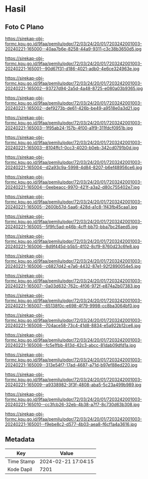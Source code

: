 # Hasil

## Foto C Plano

https://sirekap-obj-formc.kpu.go.id/9faa/pemilu/pdpr/72/03/24/20/01/7203242001003-20240221-165000--40aa7b6e-8258-44a9-9311-c3c38b3650d5.jpg

https://sirekap-obj-formc.kpu.go.id/9faa/pemilu/pdpr/72/03/24/20/01/7203242001003-20240221-165001--90d67f31-d186-4021-adb0-4e6ce324963e.jpg

https://sirekap-obj-formc.kpu.go.id/9faa/pemilu/pdpr/72/03/24/20/01/7203242001003-20240221-165002--93727d94-2a5d-4a48-8725-e080a03b9365.jpg

https://sirekap-obj-formc.kpu.go.id/9faa/pemilu/pdpr/72/03/24/20/01/7203242001003-20240221-165002--def9273b-de61-426b-be49-a9518e0a3d21.jpg

https://sirekap-obj-formc.kpu.go.id/9faa/pemilu/pdpr/72/03/24/20/01/7203242001003-20240221-165003--1f95ab24-157b-4f00-a1f9-311fdcf0951b.jpg

https://sirekap-obj-formc.kpu.go.id/9faa/pemilu/pdpr/72/03/24/20/01/7203242001003-20240221-165003--8104ffc1-0cc3-4020-b0eb-342cd0791b0d.jpg

https://sirekap-obj-formc.kpu.go.id/9faa/pemilu/pdpr/72/03/24/20/01/7203242001003-20240221-165004--d2a93c9a-5998-4d84-8207-b6ef48956ce6.jpg

https://sirekap-obj-formc.kpu.go.id/9faa/pemilu/pdpr/72/03/24/20/01/7203242001003-20240221-165004--0eebeacc-9970-421f-a3a2-d80c755402e7.jpg

https://sirekap-obj-formc.kpu.go.id/9faa/pemilu/pdpr/72/03/24/20/01/7203242001003-20240221-165005--2600b57d-5aa6-428d-a1c8-1f43fb45caa1.jpg

https://sirekap-obj-formc.kpu.go.id/9faa/pemilu/pdpr/72/03/24/20/01/7203242001003-20240221-165005--5f9fc5ad-e46b-4cff-bb70-bba7bc26aed5.jpg

https://sirekap-obj-formc.kpu.go.id/9faa/pemilu/pdpr/72/03/24/20/01/7203242001003-20240221-165006--8d9f445d-b5b5-4f02-8cf9-8760d23c6fe8.jpg

https://sirekap-obj-formc.kpu.go.id/9faa/pemilu/pdpr/72/03/24/20/01/7203242001003-20240221-165006--c6827d42-e7a6-4432-87e1-92f2890054e5.jpg

https://sirekap-obj-formc.kpu.go.id/9faa/pemilu/pdpr/72/03/24/20/01/7203242001003-20240221-165007--0a03d632-762c-4f06-972f-e874a2b07383.jpg

https://sirekap-obj-formc.kpu.go.id/9faa/pemilu/pdpr/72/03/24/20/01/7203242001003-20240221-165007--65138f0c-e698-4f79-9998-cc8ba3064bf0.jpg

https://sirekap-obj-formc.kpu.go.id/9faa/pemilu/pdpr/72/03/24/20/01/7203242001003-20240221-165008--704ace58-73c4-41d8-8834-e5a922b12ce6.jpg

https://sirekap-obj-formc.kpu.go.id/9faa/pemilu/pdpr/72/03/24/20/01/7203242001003-20240221-165008--fc5e1fbb-813d-42c3-abcc-81dab09dfd1a.jpg

https://sirekap-obj-formc.kpu.go.id/9faa/pemilu/pdpr/72/03/24/20/01/7203242001003-20240221-165009--313e54f7-17ad-4687-a71d-b97ef88ed220.jpg

https://sirekap-obj-formc.kpu.go.id/9faa/pemilu/pdpr/72/03/24/20/01/7203242001003-20240221-165009--a9338982-3f3f-4808-aba5-5c23a499b989.jpg

https://sirekap-obj-formc.kpu.go.id/9faa/pemilu/pdpr/72/03/24/20/01/7203242001003-20240221-165010--cc3fcb26-32eb-4b38-a7f7-8c730d63b308.jpg

https://sirekap-obj-formc.kpu.go.id/9faa/pemilu/pdpr/72/03/24/20/01/7203242001003-20240221-165001--f9ebe8c2-d577-4b03-aea8-f6cf1a4a3616.jpg


## Metadata

| Key        | Value               |
| ---------- | ------------------- |
| Time Stamp | 2024-02-21 17:04:15 |
| Kode Dapil | 7201                |



